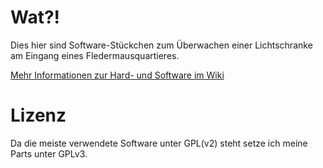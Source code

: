 # Wat?!

Dies hier sind Software-Stückchen zum Überwachen einer Lichtschranke am Eingang eines Fledermausquartieres.

[Mehr Informationen zur Hard- und Software im Wiki](https://github.com/lukas2511/FlederSchranke/wiki)

# Lizenz

Da die meiste verwendete Software unter GPL(v2) steht setze ich meine Parts unter GPLv3.
